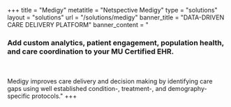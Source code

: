 +++
title = "Medigy"
metatitle = "Netspective Medigy"
type = "solutions"
layout = "solutions" 
url = "/solutions/medigy"
banner_title   = "DATA-DRIVEN CARE DELIVERY PLATFORM"
banner_content = "<h3>Add custom analytics, patient engagement, population health, and care coordination to your MU Certified EHR.</h3><br/><br/>Medigy improves care delivery and decision making by identifying care gaps using well established condition-, treatment-, and demography-specific protocols."
+++